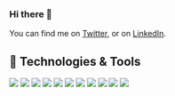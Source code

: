 ### Hi there 👋

You can find me on [Twitter][1],  or on [LinkedIn][2].


## 🔧 Technologies & Tools

![](https://img.shields.io/badge/Code-Python-informational?style=flat&logo=python&logoColor=white&color=cdd5e0)
![](https://img.shields.io/badge/Code-PyTorch-informational?style=flat&logo=pytorch&logoColor=white&color=cdd5e0)
![](https://img.shields.io/badge/Code-Golang-informational?style=flat&logo=go&logoColor=white&color=cdd5e0)
![](https://img.shields.io/badge/Code-Kotlin-informational?style=flat&logo=kotlin&logoColor=white&color=cdd5e0)
![](https://img.shields.io/badge/OS-Linux-informational?style=flat&logo=linux&logoColor=white&color=cdd5e0)
![](https://img.shields.io/badge/Shell-Bash-informational?style=flat&logo=gnu-bash&logoColor=white&color=cdd5e0)
![](https://img.shields.io/badge/Tools-PostgreSQL-informational?style=flat&logo=postgresql&logoColor=white&color=cdd5e0)
![](https://img.shields.io/badge/Tools-Docker-informational?style=flat&logo=docker&logoColor=white&color=cdd5e0)
![](https://img.shields.io/badge/Tools-Nginx-informational?style=flat&logo=nginx&logoColor=white&color=cdd5e0)
![](https://img.shields.io/badge/Tools-Datadog-informational?style=flat&logo=datadog&logoColor=white&color=cdd5e0)
![](https://img.shields.io/badge/Cloud-Digital_Ocean-informational?style=flat&logo=digitalocean&logoColor=white&color=cdd5e0)


<!-- links to social media icons -->

<!-- icons with padding -->

<!-- icons without padding -->

<!-- links to your social media accounts -->

[1]: https://twitter.com/jpatrickpark
[2]: https://www.linkedin.com/in/jpatrickpark/


<!-- Resources -->
<!-- Icons: https://simpleicons.org/ -->
<!-- GitHub Stats: https://github.com/anuraghazra/github-readme-stats -->
<!-- Emojis: https://emojipedia.org/emoji/ -->
<!-- HTML Emojis: https://www.fileformat.info/index.htm -->
<!-- Shields: https://shields.io/ -->
<!-- Awesome GitHub Profile README: https://github.com/abhisheknaiidu/awesome-github-profile-readme -->

<!--
**jpatrickpark/jpatrickpark** is a ✨ _special_ ✨ repository because its `README.md` (this file) appears on your GitHub profile.

Here are some ideas to get you started:

- 🔭 I’m currently working on ...
- 🌱 I’m currently learning ...
- 👯 I’m looking to collaborate on ...
- 🤔 I’m looking for help with ...
- 💬 Ask me about ...
- 📫 How to reach me: ...
- 😄 Pronouns: ...
- ⚡ Fun fact: ...
-->
